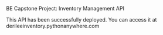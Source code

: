 BE Capstone Project: Inventory Management API


This API has been successfully deployed. You can access it at derileeinventory.pythonanywhere.com


